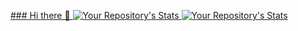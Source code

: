 [### Hi there 👋
![Your Repository's Stats](https://github-readme-stats.vercel.app/api?username=Your_GitHub_Username&show_icons=true)
![Your Repository's Stats](https://github-readme-stats.vercel.app/api/top-langs/?username=Your_GitHub_Username&theme=blue-green)](https://u10809338.ct.sendgrid.net/ls/click?upn=opBDIfdj3CHktpxeCSrqA6WkX-2FRhBWht4FE8gEyx6calXZa-2FOYm43U1PY4rN0BOmusnKPiXNgV5YuvvjwY9iMpHYjMoHdyr-2FmhObjRDxrXAN7gc1VT98N2cSyfk0RLFk-2BhqoRk-2BZ5-2B4FcMADSceh7qnNisC2rQR6CRqXHFRyiVQdqpXbR8T-2FKP010jof-2Fgqxh1eA_D7xGqMsinAkZ0elkm2vn5MGBLsaZxV-2Fx9uZdc9xzu5sDZaAX-2FxsFKTowZKoI2OwLDe3PozFlJgdQZH2W1IWItQa6bM4H5hNCUYp1hLobVuemSSsDLRT3rnR1qhNW5t4crnnXoAElLZvtS9kgyx76qkl-2ByYM8RNc14Hu-2BltMTuv4J24kcGpMSeY8GHkRSQ4Y0yu4a2QfaKSCnC7P2-2BtwulLzZc-2FAHfmvhlNnLMyW7fh8-3D)

<!--
**RBrooks76/RBrooks76** is a ✨ _special_ ✨ repository because its `README.md` (this file) appears on your GitHub profile.

Here are some ideas to get you started:

- 🔭 I’m currently working on ...
- 🌱 I’m currently learning ...
- 👯 I’m looking to collaborate on ...
- 🤔 I’m looking for help with ...
- 💬 Ask me about ...
- 📫 How to reach me: ...
- 😄 Pronouns: ...
- ⚡ Fun fact: ...
-->
